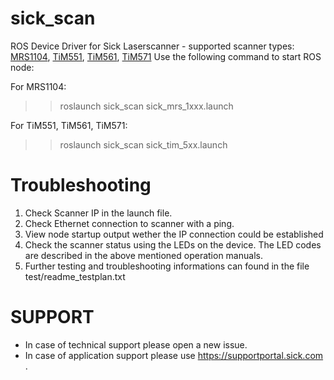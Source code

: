 # sick_scan
ROS Device Driver for Sick Laserscanner - supported scanner types: 
[MRS1104](https://www.sick.com/media/docs/1/51/551/quickstart_MRS1000_de_IM0073551.PDF),
[TiM551](https://www.sick.com/media/docs/9/29/229/Operating_instructions_TiM55x_TiM56x_TiM57x_de_IM0051229.PDF),
[TiM561](https://www.sick.com/media/docs/9/29/229/Operating_instructions_TiM55x_TiM56x_TiM57x_de_IM0051229.PDF),
[TiM571](https://www.sick.com/media/docs/9/29/229/Operating_instructions_TiM55x_TiM56x_TiM57x_de_IM0051229.PDF) 
Use the following command to start ROS node:

For MRS1104:
>> roslaunch sick_scan sick_mrs_1xxx.launch

For TiM551, TiM561, TiM571:
>> roslaunch sick_scan sick_tim_5xx.launch

# Troubleshooting 

1. Check Scanner IP in the launch file. 
2. Check Ethernet connection to scanner with a ping. 
3. View node startup output wether the IP connection could be established 
4. Check the scanner status using the LEDs on the device. The LED codes are described in the above mentioned operation manuals.
5. Further testing and troubleshooting informations can found in the file test/readme_testplan.txt

# SUPPORT
 
* In case of technical support please open a new issue. 
* In case of application support please use [https://supportportal.sick.com ](https://supportportal.sick.com).




